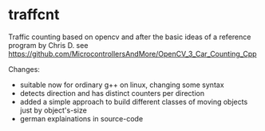 # traffcnt
Traffic counting based on opencv and after the basic ideas of a reference program by Chris D. see https://github.com/MicrocontrollersAndMore/OpenCV_3_Car_Counting_Cpp

Changes: 
- suitable now for ordinary g++ on linux, changing some syntax
- detects direction and has distinct counters per direction 
- added a simple approach to build different classes of moving objects just by object's-size
- german explainations in source-code
